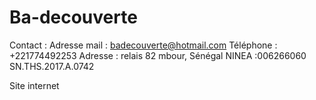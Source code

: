 # Ba-decouverte



Contact : 
Adresse mail : badecouverte@hotmail.com 
Téléphone : +221774492253
 Adresse : relais 82 mbour, Sénégal 
NINEA :006266060
SN.THS.2017.A.0742


Site internet

